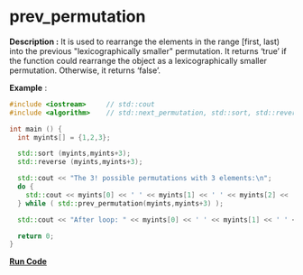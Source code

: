 # prev_permutation

**Description :** It is used to rearrange the elements in the range [first, last) into the previous "lexicographically smaller" permutation. It returns ‘true’ if the function could rearrange the object as a lexicographically smaller permutation. Otherwise, it returns ‘false’.

**Example** :

```cpp
#include <iostream>     // std::cout
#include <algorithm>    // std::next_permutation, std::sort, std::reverse

int main () {
  int myints[] = {1,2,3};

  std::sort (myints,myints+3);
  std::reverse (myints,myints+3);

  std::cout << "The 3! possible permutations with 3 elements:\n";
  do {
    std::cout << myints[0] << ' ' << myints[1] << ' ' << myints[2] << '\n';
  } while ( std::prev_permutation(myints,myints+3) );

  std::cout << "After loop: " << myints[0] << ' ' << myints[1] << ' ' << myints[2] << '\n';

  return 0;
}  
```
**[Run Code](https://rextester.com/GBOOB76400)**
